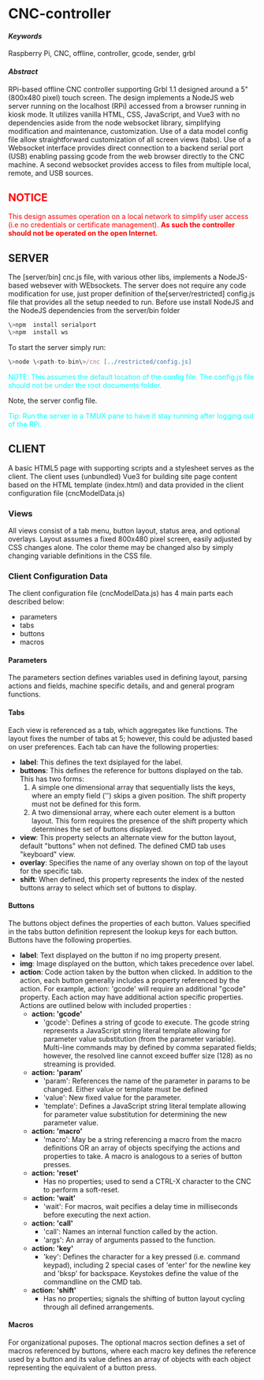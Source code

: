 # CNC-controller

#### *Keywords*
Raspberry Pi, CNC, offline, controller, gcode, sender, grbl

#### *Abstract*
RPi-based offline CNC controller supporting Grbl 1.1 designed around a 5" (800x480 pixel) touch screen. The design implements a NodeJS web server running on the localhost (RPi) accessed from a browser running in kiosk mode. It utilizes vanilla HTML, CSS, JavaScript, and Vue3 with no dependencies aside from the node websocket library, simplifying modification and maintenance, customization. Use of a data model config file allow straightforward customization of all screen views (tabs). Use of a Websocket interface provides direct connection to a backend serial port (USB) enabling passing gcode from the web browser directly to the CNC machine. A second websocket provides access to files from multiple local, remote, and USB sources.

## <span style="color: red; font-weight: bold">NOTICE</span>
<span style="color: red;">This design assumes operation on a local network to simplify user access (i.e no credentials or certificate management).
**As such the controller should not be operated on the open Internet.**</span>

## SERVER
The [server/bin] cnc.js file, with various other libs, implements a NodeJS-based websever with WEbsockets. The server does not require any code modification for use, just proper definition of the[server/restricted] config.js file that provides all the setup needed to run. Before use install NodeJS and the NodeJS dependencies from the server/bin folder

```JavaScript
\>npm  install serialport
\>npm  install ws
```
To start the server simply run:

```JavaScript
\>node \<path-to-bin\>/cnc [../restricted/config.js]
```
<span style="color: aqua;">NOTE: This assumes the default location of the config file. The config.js file should not be under the root documents folder.</span>

Note, the server config file.

<span style="color: aqua;">Tip: Run the server in a TMUX pane to have it stay running after logging out of the RPi.</span>

## CLIENT
A basic HTML5 page with supporting scripts and a stylesheet serves as the client. The client uses (unbundled) Vue3 for building site page content based on the HTML template (index.html) and data provided in the client configuration file (cncModelData.js)

### Views
All views consist of a tab menu, button layout, status area, and optional overlays. Layout assumes a fixed 800x480 pixel screen, easily adjusted by CSS changes alone. The color theme may be changed also by simply changing variable definitions in the CSS file.

### Client Configuration Data
The client configuration file (cncModelData.js) has 4 main parts each described below:
  - parameters
  - tabs
  - buttons
  - macros

#### Parameters
The parameters section defines variables used in defining layout, parsing actions and fields, machine specific details, and and general program functions.

#### Tabs
Each view is referenced as a tab, which aggregates like functions. The layout fixes the number of tabs at 5; however, this could be adjusted based on user preferences. Each tab can have the following properties:
  - **label**: This defines the text dsiplayed for the label.
  - **buttons**: This defines the reference for buttons displayed on the tab. This has two forms:
    1. A simple one dimensional array that sequentially lists the keys, where an empty field ('') skips a given position. The shift property must not be defined for this form.
    2. A two dimensional array, where each outer element is a button layout. This form requires the presence of the shift property  which determines the set of buttons displayed.
  - **view**: This property selects an alternate view for the button layout, default "buttons" when not defined. The defined CMD tab uses "keyboard" view.
  - **overlay**: Specifies the name of any overlay shown on top of the layout for the specific tab.
  - **shift**: When defined, this property represents the index of the nested buttons array to select which set of buttons to display. 

#### Buttons
The buttons object defines the properties of each button. Values specified in the tabs button definition represent the lookup keys for each button. Buttons have the following properties.
  - **label**: Text displayed on the button if no img property present.
  - **img**: Image displayed on the button, which takes precedence over label.
  - **action**: Code action taken by the button when clicked. In addition to the action, each button generally includes a property referenced by the action. For example, action: 'gcode' will require an additional "gcode" property. Each action may have additional action specific properties. Actions are outlined below with included properties :
    - **action: 'gcode'**
      - 'gcode': Defines a string of gcode to execute. The gcode string represents a JavaScript string literal template allowing for parameter value substitution (from the parameter variable). Multi-line commands may by defined by comma separated fields; however, the resolved line cannot exceed buffer size (128) as no streaming is provided.
    - **action: 'param'**
      - 'param': References the name of the parameter in params to be changed. Either value or template must be defined
      - 'value': New fixed value for the parameter.
      - 'template': Defines a JavaScript string literal template allowing for parameter value substitution for determining the new parameter value.
    - **action: 'macro'**
      - 'macro': May be a string referencing a macro from the macro definitions OR an array of objects specifying the actions and properties to take. A macro is analogous to a series of button presses.
    - **action: 'reset'**
      - Has no properties; used to send a CTRL-X character to the CNC to perform a soft-reset.
    - **action: 'wait'**
      - 'wait': For macros, wait pecifies a delay time in milliseconds before executing the next action.
    - **action: 'call'**
      - 'call': Names an internal function called by the action.
      - 'args': An array of arguments passed to the function.
    - **action: 'key'**
      - 'key': Defines the character for a key pressed (i.e. command keypad), including 2 special cases of 'enter' for the newline key and 'bksp' for backspace. Keystokes define the value of the commandline on the CMD tab.
    - **action: 'shift'**
      - Has no properties; signals the shifting of button layout cycling through all defined arrangements.

#### Macros
For organizational puposes. The optional macros section defines a set of macros referenced by buttons, where each macro key defines the reference used by a button and its value defines an array of objects with each object representing the equivalent of a button press.

